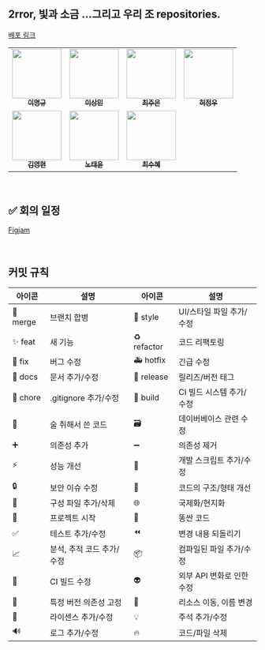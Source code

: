 #

## 2rror, 빛과 소금 …그리고 우리 조 repositories.

[배포 링크](https://seb40-pre-024-da6p3bsxi-cansleep.vercel.app/)

<!-- ALL-CONTRIBUTORS-LIST:START - Do not remove or modify this section -->
<!-- prettier-ignore-start -->
<!-- markdownlint-disable -->
<table>
  <tbody>
    <tr>
      <td align="center"><a href="https://github.com/billy5982"><img src="https://avatars.githubusercontent.com/u/104412610?v=4" width="100px;" alt=""/><br /><sub><b>이명규</b></sub></a>
      <td align="center"><a href="https://github.com/cule97"><img src="https://avatars.githubusercontent.com/u/106367435?v=4" width="100px;" alt=""/><br /><sub><b>이상민</b></sub></a>
      <td align="center"><a href="https://github.com/callmejeje"><img src="https://avatars.githubusercontent.com/u/45119238?v=4" width="100px;" alt=""/><br /><sub><b>최주은</b></sub></a>
      <td align="center"><a href="https://github.com/heoputer"><img src="https://avatars.githubusercontent.com/u/58350169?v=4" width="100px;" alt=""/><br /><sub><b>허정우</b></sub></a>
    </tr>
    <tr>
    <td align="center"><a href="https://github.com/JanuaryKim"><img src="https://avatars.githubusercontent.com/u/107736531?v=4" width="100px;" alt=""/><br /><sub><b>김영현</b></sub></a>
    <td align="center"><a href="https://github.com/NTY-1017"><img src="https://avatars.githubusercontent.com/u/108003862?v=4" width="100px;" alt=""/><br /><sub><b>노태윤</b></sub></a>
    <td align="center"><a href="https://github.com/see1237"><img src="https://avatars.githubusercontent.com/u/105643326?v=4" width="100px;" alt=""/><br /><sub><b>최수혜</b></sub></a>
    </tr>
  </tbody>
</table>

<!-- markdownlint-restore -->
<!-- prettier-ignore-end -->

<!-- ALL-CONTRIBUTORS-LIST:END -->

<br/>

## ✅ 회의 일정

[Figjam](https://www.figma.com/file/Wc7guqWSlroe8VDBb5E5It/%EB%A9%94%EC%9D%B8%ED%94%84%EB%A1%9C%EC%A0%9D%ED%8A%B8-%EC%95%84%EC%9D%B4%EC%8A%A4%EB%B8%8C%EB%A0%88%EC%9D%B4%ED%82%B9?node-id=0%3A1)

<br/>

## 커밋 규칙

| 아이콘   | 설명                      | 아이콘      | 설명                      |
| -------- | ------------------------- | ----------- | ------------------------- |
| 🔀 merge | 브랜치 합병               | 💄 style    | UI/스타일 파일 추가/수정  |
| ✨ feat  | 새 기능                   | ♻️ refactor | 코드 리팩토링             |
| 🐛 fix   | 버그 수정                 | 🚑 hotfix   | 긴급 수정                 |
| 📝 docs  | 문서 추가/수정            | 🔖 release  | 릴리즈/버전 태그          |
| 🙈 chore | .gitignore 추가/수정      | 👷 build    | CI 빌드 시스템 추가/수정  |
| 🍻       | 술 취해서 쓴 코드         | 🗃           | 데이버베이스 관련 수정    |
| ➕       | 의존성 추가               | ➖          | 의존성 제거               |
| ⚡️      | 성능 개선                 | 🔨          | 개발 스크립트 추가/수정   |
| 🔒       | 보안 이슈 수정            | 🎨          | 코드의 구조/형태 개선     |
| 🔧       | 구성 파일 추가/삭제       | 🌐          | 국제화/현지화             |
| 🎉       | 프로젝트 시작             | 💩          | 똥싼 코드                 |
| ✅       | 테스트 추가/수정          | ⏪          | 변경 내용 되돌리기        |
| 📈       | 분석, 추적 코드 추가/수정 | 📦          | 컴파일된 파일 추가/수정   |
| 💚       | CI 빌드 수정              | 👽          | 외부 API 변화로 인한 수정 |
| 📌       | 특정 버전 의존성 고정     | 🚚          | 리소스 이동, 이름 변경    |
| 📄       | 라이센스 추가/수정        | 💡          | 주석 추가/수정            |
| 🔊       | 로그 추가/수정            | 🔥          | 코드/파일 삭제            |
